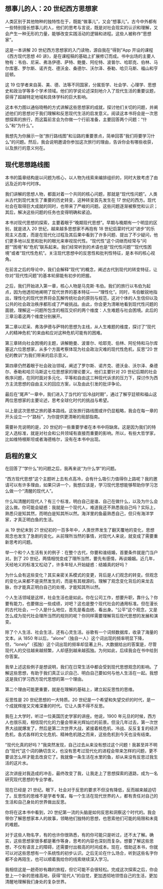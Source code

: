## 想事儿的人：20 世纪西方思想家

人类区别于其他物种的独特性在于，既能“做事儿”，又会“想事儿”。古今中外都有一些特别擅长想事儿的人，他们的思考与言说，既是对社会现实的认识和理解，又会产生一种无形的力量，能够改变实践活动的逻辑和进程。这些人被称作“思想家”。

这是一本讲解 20 世纪西方思想家的入门读物，源自我在“得到”App 开设的课程《西方现代思想 40 讲》，是在课程稿的基础上扩展修订而成。书中出场的主要人物有：韦伯、尼采、弗洛伊德、萨特、鲍曼、阿伦特、波普尔、哈耶克、伯林、马尔库塞、罗尔斯、诺齐克、德沃金、桑德尔、沃尔泽、泰勒、哈贝马斯、福山和亨廷顿。

这 19 位学者来自英、美、德、法等不同国家，分属哲学、社会学、心理学、思想史和政治学等多个学术领域。他们的学说论述深刻地介入了现代生活的重要议题，获得了超越特定地域和具体学科的巨大影响。

这本书力图以通俗晓畅的方式讲解这些思想家的成就，探讨他们关切的问题，并阐述他们的思想对于我们理解和反思现代生活的启发意义。阅读这本书将会是一次思想探索的旅行，而这篇前言会为你做一个行前准备，主要回答两个问题：“什么”和“为什么”。

我想先为你展示一张“旅行路线图”和沿路的重要景点，简单回答“我们将要学习什么”的问题。然后，我会说明邀请你参加这次旅行的理由，告诉你会有哪些收获，以及旅行的意义何在。

## 现代思想路线图

本书的篇章结构是以问题为核心，以人物为线索来编排组织的，同时大致考虑了由远及近的年代时序。

我们讲解的思想人物，都面对着一个共同的核心问题，那就是“现代性问题”。人类从古代到现代发生了重要的历史转变，这种转变首先发生在 17 世纪的西方。现代社会在取得巨大成就的同时，也带来了严峻的问题。这些问题逐渐被察觉和认识；其后，解决这些问题的任务也变得明确和紧迫。

本书对现代思想的探索，主要着眼于“晚期现代思想”。早期与晚期有一个明显的区别，就是进入 20 世纪，越来越多思想家不再抱有 18 世纪启蒙时代对“进步”的乐观主义态度，而是在现代化过程及其后果中看到了许多问题、提出了不少疑问，他们更多地以反思和批判的眼光来审视现代性。“现代性”这个词继而经常与“问题”“困境”和“危机”联系起来。我们经常听到的术语也是“现代性问题”“现代性困境”或者“现代性危机”。关注现代思想中的反思性和批判性特征，是本书的核心视角。

在前言之后的导论中，我们会解释“现代”的概念，阐述古代到现代的转变特征，让你对“现代性问题”的基本轮廓能有初步的把握。

之后，我们开始进入第一章，核心人物是马克斯·韦伯。我们的旅行以韦伯为起点，因为他透彻地阐明了现代世界的基本特征——“理性化”。同时，韦伯敏锐地指出，理性化的现代世界将会瓦解传统社会的原则与规范，这对个体的人生信仰以及公共的社会政治秩序都形成了严峻挑战。由此，你会更为清晰地看到现代性问题的面貌，理解这一问题所包含的相互交织的两个维度：人生难题与社会困境。此后的三章沿着这两个维度分别展开。

第二章以尼采、弗洛伊德与萨特的思想为主线，从人生难题的维度，探讨了“现代人的精神危机”的来由和应对这种危机可能有的困难。

第三章转向社会困境的主题，讲解鲍曼、波普尔、哈耶克、伯林、阿伦特和马尔库塞这六位思想家，从多个方面考察体现为社会政治灾难的现代性危机，反思“20 世纪的教训”为我们带来的启示意义。

第四章仍然着眼于社会政治领域，阐述了罗尔斯、诺齐克、德沃金、沃尔泽、桑德尔、泰勒和哈贝马斯这七位思想家的理论要义。他们主要针对 20 世纪后期的社会秩序问题，在同时面对多元化、平等和自由这三种现代诉求的压力下，探讨作为西方主流思想的自由主义的回应方案，以及由此引发的批评争论。

最后在“尾声”一章中，我们进入了当代的“后冷战时期”，通过了解亨廷顿和福山这两位思想家的主要论述，思考全球化时代的挑战与希望。

以上是这次思想之旅的基本路线。这张旅行路线图或许仍显粗略，我会在每一章的开头设立一个“路标”，为你提供更清晰的局部指南。

需要补充说明的是，20 世纪的一些重要学者在本书中将缺席。这是因为我们的特定人选标准，就是对社会和公共领域有直接而重要的影响。所以，有些大哲学家，比如维特根斯坦或者海德格尔，没有在本书中出现。

## 启程的意义

在回答了“学什么”的问题之后，我再来说“为什么学”的问题。

“西方现代思想”这个主题听上去有点高冷，会有什么吸引力值得你上路呢？我的邀请可以有许多理由，如果只讲一个，我想应该是，学习现代思想能够帮助你学习怎么做一个“清醒的现代人”。

什么叫清醒的现代人？有三个标准，明白自己是谁、自己在做什么，以及为什么会这么做。你可能会疑惑：我就是一个现代人，难道我还不熟悉我自己吗？实际上，熟悉只是知其然，而明白是知其所以然。海洋里的鱼最熟悉自己，但只有海洋学家，才真正明白鱼的生活。

从 19 世纪末到 21 世纪初的一百多年中，人类世界发生了翻天覆地的变化，思想观念也发生了急剧的变化。从前理所当然的事情，对现代人来说，就变成了需要重新思考的问题。

举一个和个人生活有关的例子：在整个古代，你要和谁结婚，首要条件就是门当户对。到了 20 世纪，两情相悦变成了理所当然，要先有感情，再谈婚姻。近几年，天经地义的标准又松动了，许多年轻人开始疑惑：结婚真的好吗？

为什么会有这些变化？其实亲密关系模式的变更，背后是人们观念的转变。但观念的变化从来都不是突然发生的，而是有其根源的。理解了观念变化背后的来龙去脉，你才能真正明白自己的处境，才能知其所以然。

个人生活领域是这样，社会生活也是如此。你在公司工作，想要升职，靠什么？你要有能力，也要做出一些成绩，对吧？这也是整个现代社会的通用标准。但在漫长的古代社会，一个人是什么地位，首先是看血统、看出身。“公平”这个观念，又是怎么成为现代社会理所当然的规则的呢？你同样需要理解背后现代思想的发展和演变。

除了个人生活、社会生活，还有心灵生活。谷歌有一个词频数据库，收录了海量的文本。从 1850 年以后，“alone”（独自一人）这个词出现的频率明显下降，但，“lonely”（孤独）这个词出现的频率却显著上升。大数据给出的答案是，尽管现代人的交往越来越频繁，人却感到越来越孤独。为何如此，后续我会在书中给到你答案。

我举上述这些例子是想说明，我们在日常生活中都会受到现代思想观念的影响。了解这些思想，有助于我们真正认识自己、明白自己要如何与他人生活在一起。我想这是我们学习西方现代思想的第一个理由。

第二个理由可能更重要，就是在理解的基础上，建立起反思性的思维。

反思性是 20 世纪思想的一大特质。20 世纪是一个希望和失望交织的时代，是一个成就辉煌又灾难深重的时代。它让人类不得不反思。

我在上大学时，听过一位美国历史学家的讲座。他说，1900 年元旦的时候，西方人也很乐观，相信现代化的力量会带来光辉灿烂的前景。但没几年过去，第一次世界大战就爆发了，然后是第二次世界大战，紧接着核危机、冷战、反反复复的经济危机，各式各样的文化危机、精神危机随之而来，这些危机到今天也没有结束。

“现代化真的好吗？”我突然发现，自己过去从来没有想过这个问题！我甚至并不明白“现代”这个词的确切含义，也没有思考过现代化的进程会带来怎样的问题，更不要谈怎么样才能去改良它了。我就像一条生活在水里的鱼，却从来没有反思过我生活的这片水。

这次讲座对我造成的冲击，最终改变了我，让我走上了思想探索的道路，成为一名研究现代思想的专业学者。

现在已经是 21 世纪。眼下，社会对于反思的要求不但没有降低，反而越来越迫切了。反思性的思维不是学者专属，每一个生活在现代世界的人，都有责任对自己的生活和自己身处的世界做出反思。

你将在这本书中看到，20 世纪第一流的头脑是如何反思和洞察这个时代的。我会带你了解思想家本人的故事，领略他们独特的思想，也思索他们可能的局限和未竟的难题。

对于这些人物名字，有的也许你很熟悉，有的你可能只是听过，还不太了解。确实，这些思想家很多都是著作等身，思考的内容也深刻而复杂。想要了解这些思想，不仅有语言上的障碍，还需要付出极高的时间成本。现在，借助这本书，你就可以对这些思想有一个系统性的初步认识。之后无论在什么场合，听到这些名字你都不会再陌生，也可以顺着我给你的线索继续深入学习。

我相信这是一趟奇妙有趣的旅程，但它可能不会很轻松。完成这次探索之后，你会登上一个新的思维高地，获得“现代人”的自觉，更加透彻地领悟自己的生活，更加清醒地理解我们身处的复杂世界。